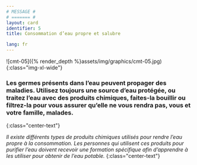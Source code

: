 ```yaml
---
# MESSAGE #
# ======= #
layout: card
identifier: 5
title: Consommation d’eau propre et salubre

lang: fr
---
```


![cmt-05]({% render_depth %}assets/img/graphics/cmt-05.jpg){:class="img-xl-wide"}

### Les germes présents dans l’eau peuvent propager des maladies. Utilisez toujours une source d’eau protégée, ou traitez l’eau avec des produits chimiques, faites-la bouillir ou filtrez-la pour vous assurer qu’elle ne vous rendra pas, vous et votre famille, malades.
{:class="center-text"}

*Il existe différents types de produits chimiques utilisés pour rendre l’eau propre à la consommation. Les personnes qui utilisent ces produits pour purifier l’eau doivent recevoir une formation spécifique afin d’apprendre à les utiliser pour obtenir de l’eau potable.*
{:class="center-text"}
